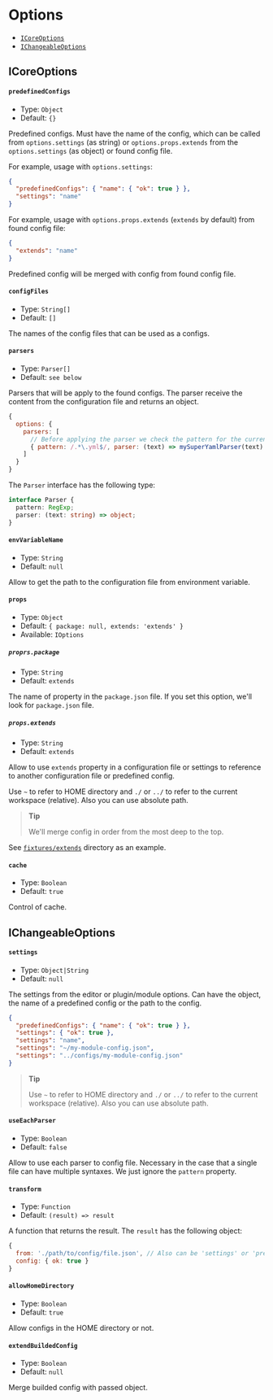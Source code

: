 # Options

  * [`ICoreOptions`](options.md#icoreoptions)
  * [`IChangeableOptions`](options.md#ichangeableoptions)

## ICoreOptions

#### `predefinedConfigs`

  * Type: `Object`
  * Default: `{}`

Predefined configs. Must have the name of the config, which can be called from `options.settings` (as string) or `options.props.extends` from the `options.settings` (as object) or found config file.

For example, usage with `options.settings`:

```json
{
  "predefinedConfigs": { "name": { "ok": true } },
  "settings": "name"
}
```

For example, usage with `options.props.extends` (`extends` by default) from found config file:

```json
{
  "extends": "name"
}
```

Predefined config will be merged with config from found config file.

#### `configFiles`

  * Type: `String[]`
  * Default: `[]`

The names of the config files that can be used as a configs.

#### `parsers`

  * Type: `Parser[]`
  * Default: `see below`

Parsers that will be apply to the found configs. The parser receive the content from the configuration file and returns an object.

```js
{
  options: {
    parsers: [
      // Before applying the parser we check the pattern for the current file
      { pattern: /.*\.yml$/, parser: (text) => mySuperYamlParser(text) }
    ]
  }
}
```

The `Parser` interface has the following type:

```ts
interface Parser {
  pattern: RegExp;
  parser: (text: string) => object;
}
```

#### `envVariableName`

  * Type: `String`
  * Default: `null`

Allow to get the path to the configuration file from environment variable.

#### `props`

  * Type: `Object`
  * Default: `{ package: null, extends: 'extends' }`
  * Available: `IOptions`

##### `proprs.package`

  * Type: `String`
  * Default: `extends`

The name of property in the `package.json` file. If you set this option, we'll look for `package.json` file.

##### `props.extends`

  * Type: `String`
  * Default: `extends`

Allow to use `extends` property in a configuration file or settings to reference to another configuration file or predefined config.

Use `~` to refer to HOME directory and `./` or `../` to refer to the current workspace (relative). Also you can use absolute path.

> **Tip**
>
> We'll merge config in order from the most deep to the top.

See [`fixtures/extends`](../fixtures/extends) directory as an example.

#### `cache`

  * Type: `Boolean`
  * Default: `true`

Control of cache.

## IChangeableOptions

#### `settings`

  * Type: `Object|String`
  * Default: `null`

The settings from the editor or plugin/module options. Can have the object, the name of a predefined config or the path to the config.

```json
{
  "predefinedConfigs": { "name": { "ok": true } },
  "settings": { "ok": true },
  "settings": "name",
  "settings": "~/my-module-config.json",
  "settings": "../configs/my-module-config.json"
}
```

> **Tip**
>
> Use `~` to refer to HOME directory and `./` or `../` to refer to the current workspace (relative). Also you can use absolute path.

#### `useEachParser`

  * Type: `Boolean`
  * Default: `false`

Allow to use each parser to config file. Necessary in the case that a single file can have multiple syntaxes. We just ignore the `pattern` property.

#### `transform`

  * Type: `Function`
  * Default: `(result) => result`

A function that returns the result. The `result` has the following object:

```js
{
  from: './path/to/config/file.json', // Also can be 'settings' or 'predefined'
  config: { ok: true }
}
```

#### `allowHomeDirectory`

  * Type: `Boolean`
  * Default: `true`

Allow configs in the HOME directory or not.

#### `extendBuildedConfig`

  * Type: `Boolean`
  * Default: `null`

Merge builded config with passed object.
